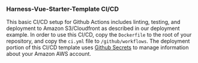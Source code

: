 ### Harness-Vue-Starter-Template CI/CD

This basic CI/CD setup for Github Actions includes linting, testing, and deployment to Amazon S3/Cloudfront as described in our deployment example. In order to use this CI/CD, copy the `Dockerfile` to the root of your repository, and copy the `ci.yml` file to `/github/workflows`. The deployment portion of this CI/CD template uses [Github Secrets](https://docs.github.com/en/actions/security-guides/encrypted-secrets) to manage information about your Amazon AWS account.